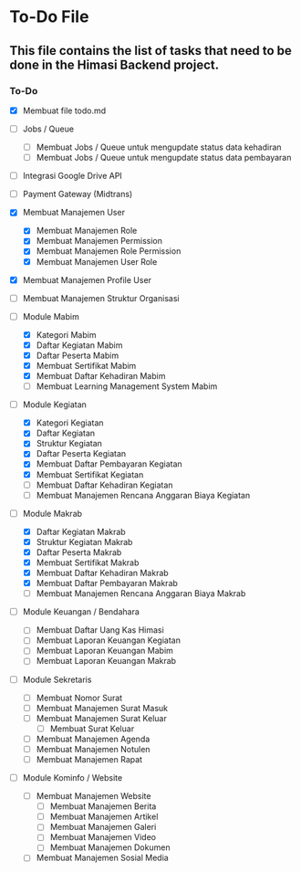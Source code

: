 # To-Do File

## This file contains the list of tasks that need to be done in the Himasi Backend project.

### To-Do

-   [x] Membuat file todo.md

-   [ ] Jobs / Queue

    -   [ ] Membuat Jobs / Queue untuk mengupdate status data kehadiran
    -   [ ] Membuat Jobs / Queue untuk mengupdate status data pembayaran

-   [ ] Integrasi Google Drive API
-   [ ] Payment Gateway (Midtrans)

-   [x] Membuat Manajemen User

    -   [x] Membuat Manajemen Role
    -   [x] Membuat Manajemen Permission
    -   [x] Membuat Manajemen Role Permission
    -   [x] Membuat Manajemen User Role

-   [x] Membuat Manajemen Profile User

-   [ ] Membuat Manajemen Struktur Organisasi

-   [ ] Module Mabim

    -   [x] Kategori Mabim
    -   [x] Daftar Kegiatan Mabim
    -   [x] Daftar Peserta Mabim
    -   [x] Membuat Sertifikat Mabim
    -   [x] Membuat Daftar Kehadiran Mabim
    -   [ ] Membuat Learning Management System Mabim

-   [ ] Module Kegiatan

    -   [x] Kategori Kegiatan
    -   [x] Daftar Kegiatan
    -   [x] Struktur Kegiatan
    -   [x] Daftar Peserta Kegiatan
    -   [x] Membuat Daftar Pembayaran Kegiatan
    -   [x] Membuat Sertifikat Kegiatan
    -   [ ] Membuat Daftar Kehadiran Kegiatan
    -   [ ] Membuat Manajemen Rencana Anggaran Biaya Kegiatan

-   [ ] Module Makrab

    -   [x] Daftar Kegiatan Makrab
    -   [x] Struktur Kegiatan Makrab
    -   [x] Daftar Peserta Makrab
    -   [x] Membuat Sertifikat Makrab
    -   [x] Membuat Daftar Kehadiran Makrab
    -   [x] Membuat Daftar Pembayaran Makrab
    -   [ ] Membuat Manajemen Rencana Anggaran Biaya Makrab

-   [ ] Module Keuangan / Bendahara

    -   [ ] Membuat Daftar Uang Kas Himasi
    -   [ ] Membuat Laporan Keuangan Kegiatan
    -   [ ] Membuat Laporan Keuangan Mabim
    -   [ ] Membuat Laporan Keuangan Makrab

-   [ ] Module Sekretaris

    -   [ ] Membuat Nomor Surat
    -   [ ] Membuat Manajemen Surat Masuk
    -   [ ] Membuat Manajemen Surat Keluar
        -   [ ] Membuat Surat Keluar
    -   [ ] Membuat Manajemen Agenda
    -   [ ] Membuat Manajemen Notulen
    -   [ ] Membuat Manajemen Rapat

-   [ ] Module Kominfo / Website
    -   [ ] Membuat Manajemen Website
        -   [ ] Membuat Manajemen Berita
        -   [ ] Membuat Manajemen Artikel
        -   [ ] Membuat Manajemen Galeri
        -   [ ] Membuat Manajemen Video
        -   [ ] Membuat Manajemen Dokumen
    -   [ ] Membuat Manajemen Sosial Media
